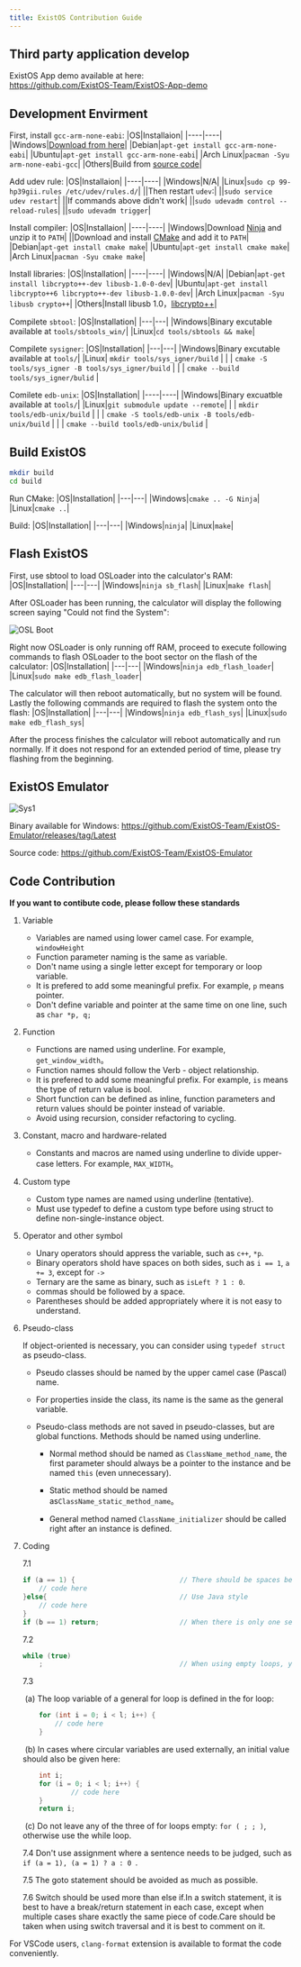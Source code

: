 ```yaml
---
title: ExistOS Contribution Guide
---
```


## Third party application develop

ExistOS App demo available at here:  
https://github.com/ExistOS-Team/ExistOS-App-demo

## Development Envirment

First, install `gcc-arm-none-eabi`:
|OS|Installaion|
|----|----|
|Windows|[Download from here](https://developer.arm.com/downloads/-/gnu-rm)|
|Debian|`apt-get install gcc-arm-none-eabi`|
|Ubuntu|`apt-get install gcc-arm-none-eabi`|
|Arch Linux|`pacman -Syu arm-none-eabi-gcc`|
|Others|Build from [source code](https://developer.arm.com/tools-and-software/open-source-software/developer-tools/gnu-toolchain/downloads)|

Add udev rule:
|OS|Installaion|
|----|----|
|Windows|N/A|
|Linux|`sudo cp 99-hp39gii.rules /etc/udev/rules.d/`|
||Then restart `udev`:|
||`sudo service udev restart`|
||If commands above didn't work|
||`sudo udevadm control --reload-rules`|
||`sudo udevadm trigger`|

Install compiler:
|OS|Installaion|
|----|----|
|Windows|Download [Ninja](https://github.com/ninja-build/ninja/releases) and unzip it to `PATH`|
||Download and install [CMake](https://cmake.org/download/) and add it to `PATH`|
|Debian|`apt-get install cmake make`|
|Ubuntu|`apt-get install cmake make`|
|Arch Linux|`pacman -Syu cmake make`|

Install libraries:
|OS|Installation|
|----|----|
|Windows|N/A|
|Debian|`apt-get install libcrypto++-dev libusb-1.0-0-dev`|
|Ubuntu|`apt-get install libcrypto++6 libcrypto++-dev libusb-1.0.0-dev`|
|Arch Linux|`pacman -Syu libusb crypto++`|
|Others|Install libusb 1.0，[libcrypto++](https://cryptopp.com/wiki/Linux#Distribution_Package)|

Compilete `sbtool`:
|OS|Installation|
|---|---|
|Windows|Binary excutable available at `tools/sbtools_win/`|
|Linux|`cd tools/sbtools && make`|

Compilete `sysigner`:
|OS|Installation|
|---|---|
|Windows|Binary excutable available at `tools/`|
|Linux| `mkdir tools/sys_igner/build` |
| | `cmake -S tools/sys_igner -B tools/sys_igner/build` |
| | `cmake --build tools/sys_igner/bulid` |

Comilete `edb-unix`:
|OS|Installation|
|----|----|
|Windows|Binary excuatble available at `tools/`|
|Linux|`git submodule update --remote`|
| | `mkdir tools/edb-unix/build` |
| | `cmake -S tools/edb-unix -B tools/edb-unix/build` |
| | `cmake --build tools/edb-unix/bulid` |

## Build ExistOS

```bash
mkdir build
cd build
```

Run CMake:
|OS|Installation|
|---|---|
|Windows|`cmake .. -G Ninja`|
|Linux|`cmake ..`|

Build:
|OS|Installation|
|---|---|
|Windows|`ninja`|
|Linux|`make`|

## Flash ExistOS

First, use sbtool to load OSLoader into the calculator's RAM:
|OS|Installation|
|---|---|
|Windows|`ninja sb_flash`|
|Linux|`make flash`|

After OSLoader has been running, the calculator will display the following screen saying "Could not find the System":

![OSL Boot](../Image/1.png)

Right now OSLoader is only running off RAM, proceed to execute following commands to flash OSLoader to the boot sector on the flash of the calculator:
|OS|Installation|
|---|---|
|Windows|`ninja edb_flash_loader`|
|Linux|`sudo make edb_flash_loader`|

The calculator will then reboot automatically, but no system will be found. Lastly the following commands are required to flash the system onto the flash:
|OS|Installation|
|---|---|
|Windows|`ninja edb_flash_sys`|
|Linux|`sudo make edb_flash_sys`|

After the process finishes the calculator will reboot automatically and run normally. If it does not respond for an extended period of time, please try flashing from the beginning.

## ExistOS Emulator

![Sys1](../Image/46.png)

Binary available for Windows: https://github.com/ExistOS-Team/ExistOS-Emulator/releases/tag/Latest

Source code: https://github.com/ExistOS-Team/ExistOS-Emulator

## Code Contribution

**If you want to contibute code, please follow these standards**

1. Variable

   - Variables are named using lower camel case. For example, `windowHeight`
   - Function parameter naming is the same as variable.
   - Don't name using a single letter except for temporary or loop variable.
   - It is prefered to add some meaningful prefix. For example, `p` means pointer.
   - Don't define variable and pointer at the same time on one line, such as `char *p, q;`

2. Function

   - Functions are named using underline. For example, `get_window_width`。
   - Function names should follow the Verb - object relationship.
   - It is prefered to add some meaningful prefix. For example, `is` means the type of return value is bool.
   - Short function can be defined as inline, function parameters and return values should be pointer instead of variable.
   - Avoid using recursion, consider refactoring to cycling.

3. Constant, macro and hardware-related

   - Constants and macros are named using underline to divide upper-case letters. For example, `MAX_WIDTH`。

4. Custom type

   - Custom type names are named using underline (tentative).
   - Must use typedef to define a custom type before using struct to define non-single-instance object.

5. Operator and other symbol

   - Unary operators should appress the variable, such as `c++`, `*p`.
   - Binary operators shold have spaces on both sides, such as `i == 1`, `a += 3`, except for `->`
   - Ternary are the same as binary, such as `isLeft ? 1 : 0`.
   - commas should be followed by a space.
   - Parentheses should be added appropriately where it is not easy to understand.

6. Pseudo-class

   If object-oriented is necessary, you can consider using `typedef struct` as pseudo-class.

   - Pseudo classes should be named by the upper camel case (Pascal) name.

   - For properties inside the class, its name is the same as the general variable.

   - Pseudo-class methods are not saved in pseudo-classes, but are global functions. Methods should be named using underline.

     - Normal method should be named as `ClassName_method_name`, the first parameter should always be a pointer to the instance and be named `this` (even unnecessary).

     - Static method should be named as`ClassName_static_method_name`。
     - General method named `ClassName_initializer` should be called right after an instance is defined.

7. Coding

   7.1

   ```c
   if (a == 1) {                          // There should be spaces between keywords and brackets, and spaces between brackets and curly brackets
       // code here
   }else{                                 // Use Java style
       // code here
   }
   if (b == 1) return;                    // When there is only one sentence of code in the block, you can leave a blank space without curly braces
   ```

   7.2

   ```c
   while (true)
       ;                                  // When using empty loops, you should wrap the semicolon and indent it
   ```

   7.3

   ​ (a) The loop variable of a general for loop is defined in the for loop:

   ```c
       for (int i = 0; i < l; i++) {
           // code here
       }
   ```

   ​ (b) In cases where circular variables are used externally, an initial value should also be given here:

   ```c
       int i;
       for (i = 0; i < l; i++) {
               // code here
       }
       return i;
   ```

   ​ (c) Do not leave any of the three of for loops empty: `for ( ; ; )`, otherwise use the while loop.

   7.4 Don't use assignment where a sentence needs to be judged, such as `if (a = 1), (a = 1) ? a : 0 `.

   7.5 The goto statement should be avoided as much as possible.

   7.6 Switch should be used more than else if.In a switch statement, it is best to have a break/return statement in each case, except when multiple cases share exactly the same piece of code.Care should be taken when using switch traversal and it is best to comment on it.

For VSCode users, `clang-format` extension is available to format the code conveniently.

